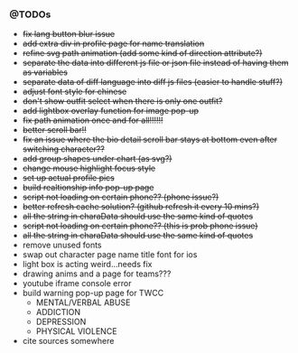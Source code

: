 
### @TODOs
- ~~fix lang button blur issue~~
- ~~add extra div in profile page for name translation~~
- ~~refine svg path animation (add some kind of direction attribute?)~~
- ~~separate the data into different js file or json file instead of having them as variables~~
- ~~separate data of diff language into diff js files (easier to handle stuff?)~~
- ~~adjust font style for chinese~~
- ~~don't show outfit select when there is only one outfit?~~
- ~~add lightbox overlay function for image pop-up~~
- ~~fix path animation once and for all!!!!!!~~
- ~~better scroll bar!!~~
- ~~fix an issue where the bio detail scroll bar stays at bottom even after switching character??~~
- ~~add group shapes under chart (as svg?)~~
- ~~change mouse highlight focus style~~
- ~~set up actual profile pics~~
- ~~build realtionship info pop-up page~~
- ~~script not loading on certain phone?? (phone issue?)~~
- ~~better refresh cache solution? (github refresh it every 10 mins?)~~
- ~~all the string in charaData should use the same kind of quotes~~
- ~~script not loading on certain phone?? (this is prob phone issue)~~
- ~~all the string in charaData should use the same kind of quotes~~
- remove unused fonts
- swap out character page name title font for ios
- light box is acting weird...needs fix
- drawing anims and a page for teams???
- youtube iframe console error
- build warning pop-up page for TWCC
  - MENTAL/VERBAL ABUSE
  - ADDICTION
  - DEPRESSION
  - PHYSICAL VIOLENCE
- cite sources somewhere
